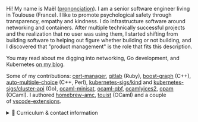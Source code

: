 Hi! My name is Maël ([prononciation](https://maelvls.dev/media/mael-pronounciation.mp4)). I am a senior software engineer living in Toulouse (France). I like to promote psychological safety through transparency, empathy and kindness. I do infrastructure software around networking and containers. After multiple technically successful projects and the realization that no user was using them, I started shifting from building software to helping out figure whether building or not building, and I discovered that "product management" is the role that fits this description.

You may read about me digging into networking, Go development, and Kubernetes [on my blog](https://maelvls.dev/).

Some of my contributions: [cert-manager][], [gitlab][] (Ruby), [boost-graph][] (C++), [auto-multiple-choice][] (C++, Perl), [kubernetes-sigs/kind](https://github.com/kubernetes-sigs/kind/pulls?q=author%3Amaelvls) and [kubernetes-sigs/cluster-api](https://github.com/kubernetes-sigs/cluster-api/pulls?q=author%3Amaelvls+) (Go), [ocaml-minisat][], [ocaml-qbf][], [ocamlyices2][], [opam][] (OCaml). I authored [homebrew-amc][], [touist][] (OCaml) and a couple of [vscode-extensions][].

[ocamlyices2]: https://github.com/polazarus/ocamlyices2/issues?q=involves%3Amaelvls
[ocaml-minisat]: https://github.com/c-cube/ocaml-minisat/issues?q=involves%3Amaelvls
[ocaml-qbf]: https://github.com/c-cube/ocaml-qbf/issues?q=involves%3Amaelvls
[opam]: https://github.com/ocaml/opam-repository/issues?q=involves%3Amaelvls
[gitlab]: https://gitlab.com/gitlab-org/gitlab-ce/merge_requests/1150
[boost-graph]: https://github.com/boostorg/graph/issues?q=involves%3Amaelvls
[homebrew-amc]: https://github.com/maelvls/homebrew-amc
[auto-multiple-choice]: https://gitlab.com/jojo_boulix/auto-multiple-choice/-/merge_requests?scope=all&utf8=%E2%9C%93&state=all&author_username=maelvls
[touist]: https://github.com/touist/touist
[maelvls/awx-gke-terraform]: https://github.com/maelvls/awx-gke-terraform
[maelvls/terraform-touist]: https://github.com/maelvls/terraform-touist
[masters-thesis]: https://drive.google.com/file/d/0B5mz8k-t6PT0N2lINEZYX2duOFU/view
[vehicule-routing-report]: http://homepages.laas.fr/sungueve/Docs/Etu/rapport-ter-aide-humanitaire.pdf
[homebrew-tap-auto-bottles]: https://gist.github.com/maelvls/068af21911c7debc4655cdaa41bbf092
[maelvls/users-grpc]: https://github.com/maelvls/users-grpc
[rust-chat]: https://github.com/maelvls/rust-chat
[touist-server]: https://github.com/maelvls/touist-editor/blob/master/touist-server/src/main.rs
[maelvls.github.io]: https://maelvls.github.io/
[mael.valais@gmail.com]: mailto:mael.valais@gmail.com
[vscode-extensions-github]: https://github.com/maelvls?utf8=%E2%9C%93&tab=repositories&q=vscode&type=&language=
[vscode-extensions]: https://marketplace.visualstudio.com/search?term=maelvalais&target=VSCode&category=All%20categories&sortBy=Relevance
[linus-fuck-kay]: http://lkml.iu.edu/hypermail/linux/kernel/1404.0/01331.html
[cert-manager]: https://github.com/jetstack/cert-manager/issues?q=involves%3Amaelvls

<details>
  
<summary>🔰 Curriculum & contact information</summary>

### System Software Engineer at Jetstack _(2021–present)_

I joined the [cert-manager](https://github.com/jetstack/cert-manager) team at [Jetstack](https://jetstack.io/about), where I work at building the open-source community around cert-manager as well as contribute to the enterprise offering.

### System Software Engineer at Ori Industries _(2019–2020)_

As a Software Engineer at Ori Industries, my main focus was to develop an edge-aware version of Cloud Foundry. Telcos would use this infrastructure platform to leverage its low-latency last-mile 5G network. With this platform, they can sell compute time to developers with a network latency of 1-2 ms, acting as a public cloud provider of their own.

As an individual contributor, I helped shape the Kubernetes components that would make up the Ori infrastructure platform. Among others, my team built a Kubernetes native API for spinning up VMs on AWS, GCP, and OpenStack and bootstrap them into Kubernetes clusters. I also worked on a custom control plane for Envoy (our platform’s data plane) inspired by Istio. I contributed to the company’s initial REST API built-in Go that used a CQRS approach and NATS for the event persistence. My main achievement as an individual contributor has been to become the go-to person anyone would come to regarding Kubernetes controllers as well as for debugging Kubernetes and network-related issues.

After a few months, I stepped up as tech lead in a team of four people. I would run the daily standups, make sure the backlog is in good shape, work with the Product Manager to flesh out stories, point the stories with the team, run a biweekly retro meeting (we ended up working in an uninterrupted sprint). Notable achievements are the “project office hours” I started; the meeting increased the cross-team communication through demos and open discussions about anything more or less related to my team’s project.

Beyond my primary assignment, I also worked with the rest of the company on topics such as

*   Helped grow the remote-first culture thought experiments such as the “wormhole” and by pushing for better video call quality (more than 70% of the company now equipped with proper standalone mics such as the Blue Yeti). A blog post about my experience of remote work is published [here](https://medium.com/@bryony.snelling_26575/mr-remote-working-2c953c121968).
*   I initiated a movement towards transparency across the company that led to a rewrite of the “values” page. We started recording meetings and creating, for each meeting, a shared document with an agenda and collaboratively-written minutes.
*   Contributed to the company knowledge base on various topics such as “the git guide,” “slack etiquette,” and “recording and sharing meetings.”
*   Attended all weekly meetings of [sig-cluster-lifecycle](https://docs.google.com/document/d/1fQNlqsDkvEggWFi51GVxOglL2P1Bvo2JhZlMhm2d-Co/edit#) to keep the company up to date with upstream developments as well as advocate for our solution; contributions: [kubernetes\-sigs/kind](https://github.com/kubernetes-sigs/kind/pulls?q=author%3Amaelvls), [kubernetes\-sigs/cluster-api](https://github.com/kubernetes-sigs/cluster-api/pulls?q=author%3Amaelvls+)
*   I helped develop a self-learning program where each engineer spends 20% of their time training on various topics. I authored a couple of [blog posts](https://maelvls.dev/) and proposed learning topics engineers would pick during their training (mainly around Kubernetes controllers, networking, and Linux-y things).
*   I authored the technical test given to applicants and was part of the technical interviews.
*   I wrote multiple internal kubectl plugins for interacting with our custom resources and a tool for monitoring and removing unused VMs on OpenStack, AWS, and GCP.
*   I authored [ngroker](https://github.com/maelvls/ngroker), a tool we used at Ori for running a shared ssh session without the hassle of exchanging ssh keys (using Github usernames).
*   I wrote an interactive [ChatOps bot](https://github.com/maelvls/gh-actions-chatops) using Github Actions for applying Terraform changes through PRs.

**Tools used**: Go, Kubernetes, Github Actions, Helm, Terraform, AWS, GCP, OpenStack, Agile.

### Fullstack Software Engineer contracted to La Banque Postale _(2019)_

As part of a network operations team, I built a web application meant to become a self-updating repository of IP assignments (as opposed to using Excel sheets), which helps the operations team plan and execute fail-overs.

**Tools used:** Java, Spring Boot, Typescript, Angular 2+, NgRx.

### Systems Software Engineer contracted to Orange _(2018)_

As part of an operations team, I built a Terraform plugin in Go for a private cloud used within Orange (mainly interacting with VMWare vRA 7 APIs). I also worked on the continuous testing and delivery of Docker images used by application teams across the company.

**Tools used:** Go, Terraform, Gitlab CI, Bash, VMWare vRA 7.

## Education

### Ph.D. in Computer Science _(2016–2018)_

I developed [touist](https://github.com/touist/touist), a compiler written in OCaml for a new logic language meant to formalize and solve problems expressed as SAT expressions. The tool is now used to teach logic to first-year students at Université Paul Sabatier in Toulouse and is used by researchers to explore new SAT encodings; see [the thesis](http://thesesups.ups-tlse.fr/4328/1/2019TOU30079.pdf) (in French).

As part of my PhD, I also helped develop a web application serving as a frontend to the compiler written in VueJS and Rust; we deployed it through Docker images built by Travis CI and run using AWS ECS.

**Tools used:** OCaml, Rust, Typescript, AWS ECS, Travis CI.

## Contact details

- mael@vls.dev (GSuite-enabled)
- +33 786484391
- _Maël Valais_ on [Kubernetes Slack](https://slack.k8s.io/) and [Gopher Slack](https://gophersinvite.herokuapp.com/)
- [LinkedIn](https://www.linkedin.com/in/maelvalais/)
- [Blog](https://maelvls.dev)
- Toulouse, France

</details>
